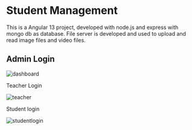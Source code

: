 # Student Management
This is a Angular 13 project, developed with node.js and express with mongo db as database.
File server is developed and used to upload and read image files and video files.


Admin Login
----------------
![dashboard](https://user-images.githubusercontent.com/19813332/207568012-66931982-380f-4de6-a135-b5061dde809e.png)

Teacher Login


![teacher](https://user-images.githubusercontent.com/19813332/207571274-24d930d4-e4fa-4c22-b628-c0efe27f9ade.png)

Student login


![studentlogin](https://user-images.githubusercontent.com/19813332/207571694-c24a9889-3f5c-4642-9a49-b2680af34534.png)

